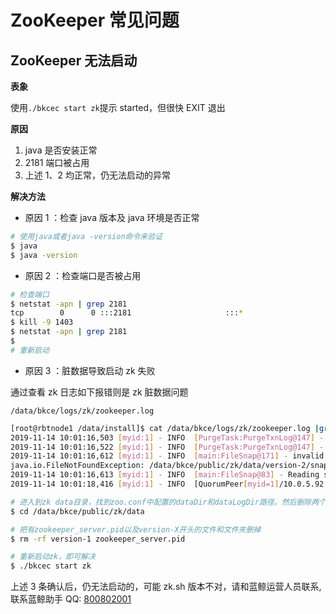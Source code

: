 # ZooKeeper 常见问题

## ZooKeeper 无法启动

**表象**

使用`./bkcec start zk`提示 started，但很快 EXIT 退出

**原因**

1. java 是否安装正常
2. 2181 端口被占用
3. 上述 1、2 均正常，仍无法启动的异常

**解决方法**

- 原因 1 ：检查 java 版本及 java 环境是否正常

```bash
# 使用java或者java -version命令来验证
$ java
$ java -version
```

- 原因 2 ：检查端口是否被占用

```bash
# 检查端口
$ netstat -apn | grep 2181
tcp        0      0 :::2181                     :::*                        LISTEN      1403/java
$ kill -9 1403
$ netstat -apn | grep 2181
$
# 重新启动
```

- 原因 3 ：脏数据导致启动 zk 失败

通过查看 zk 日志如下报错则是 zk 脏数据问题

`/data/bkce/logs/zk/zookeeper.log`

```bash
[root@rbtnode1 /data/install]$ cat /data/bkce/logs/zk/zookeeper.log |grep version-2
2019-11-14 10:01:16,503 [myid:1] - INFO  [PurgeTask:PurgeTxnLog@147] - Removing file: Nov 13, 2019 6:16:55 AM	/data/bkce/public/zk/datalog/version-2/log.1003bbb20
2019-11-14 10:01:16,522 [myid:1] - INFO  [PurgeTask:PurgeTxnLog@147] - Removing file: Nov 13, 2019 6:16:55 AM	/data/bkce/public/zk/data/version-2/snapshot.1003cbc12
2019-11-14 10:01:16,612 [myid:1] - INFO  [main:FileSnap@171] - invalid snapshot /data/bkce/public/zk/data/version-2/snapshot.1003cbc12
java.io.FileNotFoundException: /data/bkce/public/zk/data/version-2/snapshot.1003cbc12 (No such file or directory)
2019-11-14 10:01:16,613 [myid:1] - INFO  [main:FileSnap@83] - Reading snapshot /data/bkce/public/zk/data/version-2/snapshot.10043a527
2019-11-14 10:01:18,416 [myid:1] - INFO  [QuorumPeer[myid=1]/10.0.5.92:2181:ZooKeeperServer@173] - Created server with tickTime 2000 minSessionTimeout 4000 maxSessionTimeout 40000 datadir /data/bkce/public/zk/datalog/version-2 snapdir /data/bkce/public/zk/data/version-
```

```bash
# 进入到zk data目录，找到zoo.conf中配置的dataDir和dataLogDir路径。然后删除两个文件夹下的version -2文件夹
$ cd /data/bkce/public/zk/data

# 把有zookeeper_server.pid以及version-X开头的文件和文件夹删掉
$ rm -rf version-1 zookeeper_server.pid

# 重新启动zk，即可解决
$ ./bkcec start zk
```

上述 3 条确认后，仍无法启动的，可能 zk.sh 版本不对，请和蓝鲸运营人员联系,联系蓝鲸助手 QQ: [800802001](http://wpa.b.qq.com/cgi/wpa.php?ln=1&key=XzgwMDgwMjAwMV80NDMwOTZfODAwODAyMDAxXzJf)
